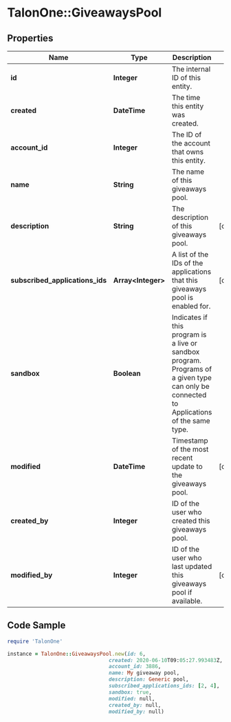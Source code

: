 # TalonOne::GiveawaysPool

## Properties

Name | Type | Description | Notes
------------ | ------------- | ------------- | -------------
**id** | **Integer** | The internal ID of this entity. | 
**created** | **DateTime** | The time this entity was created. | 
**account_id** | **Integer** | The ID of the account that owns this entity. | 
**name** | **String** | The name of this giveaways pool. | 
**description** | **String** | The description of this giveaways pool. | [optional] 
**subscribed_applications_ids** | **Array&lt;Integer&gt;** | A list of the IDs of the applications that this giveaways pool is enabled for. | [optional] 
**sandbox** | **Boolean** | Indicates if this program is a live or sandbox program. Programs of a given type can only be connected to Applications of the same type. | 
**modified** | **DateTime** | Timestamp of the most recent update to the giveaways pool. | [optional] 
**created_by** | **Integer** | ID of the user who created this giveaways pool. | 
**modified_by** | **Integer** | ID of the user who last updated this giveaways pool if available. | [optional] 

## Code Sample

```ruby
require 'TalonOne'

instance = TalonOne::GiveawaysPool.new(id: 6,
                                 created: 2020-06-10T09:05:27.993483Z,
                                 account_id: 3886,
                                 name: My giveaway pool,
                                 description: Generic pool,
                                 subscribed_applications_ids: [2, 4],
                                 sandbox: true,
                                 modified: null,
                                 created_by: null,
                                 modified_by: null)
```


